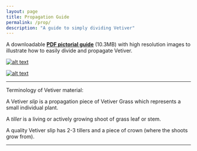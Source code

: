 ```yaml
---
layout: page
title: Propagation Guide
permalink: /prop/
description: "A guide to simply dividing Vetiver"
---
```

A downloadable [**PDF pictorial guide**](https://u.teknik.io/l8IcH.pdf) (10.3MB) with high resolution images to illustrate how to easily divide and propagate Vetiver.

[![alt text](https://i.imgur.com/A5MvkaAm.jpg "Dividing Vetiver into 'slips'")](https://u.teknik.io/hPbYD.jpg)

[![alt text](https://i.imgur.com/WCBORkWl.jpg "Digging Vetiver for propagation")](https://u.teknik.io/KnYJ6.jpg)

___

Terminology of Vetiver material:

A Vetiver *slip* is a propagation piece of Vetiver Grass which represents a small individual plant.

A *tiller* is a living or actively growing shoot of grass leaf or stem.

A quality Vetiver slip has 2-3 tillers and a piece of crown (where the shoots grow from).

___